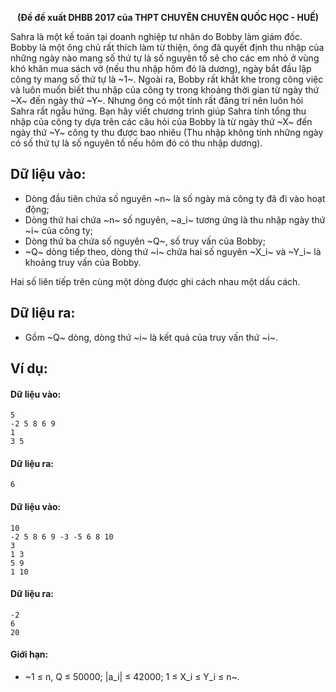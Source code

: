 **<center>(Đề đề xuất DHBB 2017 của THPT CHUYÊN CHUYÊN QUỐC HỌC - HUẾ)</center>**

Sahra là một kế toán tại doanh nghiệp tư nhân do Bobby làm giám đốc. Bobby là một ông chủ rất thích làm từ thiện, ông đã quyết định thu nhập của những ngày nào mang số thứ tự là số nguyên tố sẽ cho các em nhỏ ở vùng khó khăn mua sách vở (nếu thu nhập hôm đó là dương), ngày bắt đầu lập công ty mang số thứ tự là ~1~. Ngoài ra, Bobby rất khắt khe trong công việc và luôn muốn biết thu nhập của công ty trong khoảng thời gian từ ngày thứ ~X~ đến ngày thứ ~Y~. Nhưng ông có một tính rất đãng trí nên luôn hỏi Sahra rất ngẫu hứng. Bạn hãy viết chương trình giúp Sahra tính tổng thu nhập của công ty dựa trên các câu hỏi của Bobby là từ ngày thứ ~X~ đến ngày thứ ~Y~ công ty thu được bao nhiêu (Thu nhập không tính những ngày có số thứ tự là số nguyên tố nếu hôm đó có thu nhập dương).

## Dữ liệu vào:
- Dòng đầu tiên chứa số nguyên ~n~ là số ngày mà công ty đã đi vào hoạt động;
- Dòng thứ hai chứa ~n~ số nguyên, ~a_i~ tương ứng là thu nhập ngày thứ ~i~ của công ty;
- Dòng thứ ba chứa số nguyên ~Q~, số truy vấn của Bobby;
- ~Q~ dòng tiếp theo, dòng thứ ~i~ chứa hai số nguyên ~X_i~ và ~Y_i~ là khoảng truy vấn của Bobby.

Hai số liên tiếp trên cùng một dòng được ghi cách nhau một dấu cách.

## Dữ liệu ra:
- Gồm ~Q~ dòng, dòng thứ ~i~ là kết quả của truy vấn thứ ~i~.

## Ví dụ:
#### Dữ liệu vào:
```
5
-2 5 8 6 9
1
3 5
```

#### Dữ liệu ra:
```
6
```

#### Dữ liệu vào:
```
10
-2 5 8 6 9 -3 -5 6 8 10
3
1 3
5 9
1 10
```

#### Dữ liệu ra:
```
-2
6
20
```

#### Giới hạn:
- ~1 ≤ n, Q ≤ 50000; |a_i| ≤ 42000; 1 ≤ X_i ≤ Y_i ≤ n~.